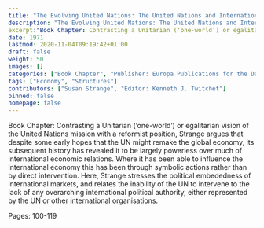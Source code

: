 ```yaml
---
title: "The Evolving United Nations: The United Nations and International Economic Relations"
description: "The Evolving United Nations: The United Nations and International Economic Relations"
excerpt:"Book Chapter: Contrasting a Unitarian (‘one-world’) or egalitarian vision of the United Nations mission with a reformist position, Strange argues that despite some early hopes that the UN might remake the global economy, its subsequent history has revealed it to be largely powerless over much of international economic relations. Where it has been able to influence the international economy this has been through symbolic actions rather than by direct intervention. Here, Strange stresses the political embededness of international markets, and relates the inability of the UN to intervene to the lack of any overarching international political authority, either represented by the UN or other international organisations."
date: 1971
lastmod: 2020-11-04T09:19:42+01:00
draft: false
weight: 50
images: []
categories: ["Book Chapter", "Publisher: Europa Publications for the David Davies Memorial Institute of International Studies"]
tags: ["Economy", "Structures"]
contributors: ["Susan Strange", "Editor: Kenneth J. Twitchet"]
pinned: false
homepage: false
---
```


Book Chapter: Contrasting a Unitarian (‘one-world’) or egalitarian vision of the United Nations mission with a reformist position, Strange argues that despite some early hopes that the UN might remake the global economy, its subsequent history has revealed it to be largely powerless over much of international economic relations. Where it has been able to influence the international economy this has been through symbolic actions rather than by direct intervention. Here, Strange stresses the political embededness of international markets, and relates the inability of the UN to intervene to the lack of any overarching international political authority, either represented by the UN or other international organisations.

Pages: 100-119